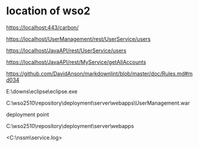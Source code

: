 # location of wso2

<https://localhost:443/carbon/>

<https://localhost/UserManagement/rest/UserService/users>

<https://localhost/JavaAPI/rest/UserService/users>

<https://localhost/JavaAPI/rest/MyService/getAllAccounts>

<https://github.com/DavidAnson/markdownlint/blob/master/doc/Rules.md#md034>

E:\downs\eclipse\eclipse.exe

C:\wso2510\repository\deployment\server\webapps\UserManagement.war

deployment point

C:\wso2510\repository\deployment\server\webapps

<C:\nssm\service.log>